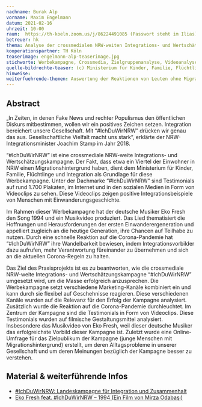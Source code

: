 ```yaml
---
nachname: Burak Alp
vorname: Maxim Engelmann
datum: 2021-02-16
uhrzeit: 10-00
raum:  https://th-koeln.zoom.us/j/86224491085 (Passwort steht im Ilias) Präsentation
betreuer: hk
thema: Analyse der crossmedialen NRW-weiten Integrations- und Wertschätzungskampagne "#IchDuWirNRW"
kooperationspartner: TH Köln
teaserimage: engelmann-alp-teaserimage.jpg
stichworte: Werbekampagne, Crossmedia, Zielgruppenanalyse, Videoanalyse
quelle-bildrechte-teaser: (c) Ministerium für Kinder, Familie, Flüchtlinge und Integration | Foto: H. Severin
hinweise:
weiterfuehrende-themen: Auswertung der Reaktionen von Leuten ohne Migrationshintergrund auf die Kampagne | Gestaltung einer neuen effizienteren crossmedialen Integrationskampagne
---
```


## Abstract

„In Zeiten, in denen Fake News und rechter Populismus den öffentlichen Diskurs mitbestimmen, wollen wir ein positives Zeichen setzen. Integration bereichert unsere Gesellschaft. Mit “#IchDuWirNRW” drücken wir genau das aus. Gesellschaftliche Vielfalt macht uns stark“, erklärte der NRW-Integrationsminister Joachim Stamp im Jahr 2018.

“#IchDuWirNRW” ist eine crossmediale NRW-weite Integrations- und Wertschätzungskampagne. Der Fakt, dass etwa ein Viertel der Einwohner in NRW einen Migrationshintergrund haben, dient dem Ministerium für Kinder, Familie, Flüchtlinge und Integration als Grundlage für diese Werbekampagne. Unter der Dachmarke “#IchDuWirNRW” sind Testimonials auf rund 1.700 Plakaten, im Internet und in den sozialen Medien in Form von Videoclips zu sehen. Diese Videoclips zeigen positive Integrationsbeispiele von Menschen mit Einwanderungsgeschichte.

Im Rahmen dieser Werbekampagne hat der deutsche Musiker Eko Fresh den Song 1994 und ein Musikvideo produziert. Das Lied thematisiert die Hoffnungen und Herausforderungen der ersten Einwanderergeneration und appelliert zugleich an die heutige Generation, ihre Chancen auf Teilhabe zu nutzen. Durch eine schnelle Reaktion auf die Corona-Pandemie hat “#IchDuWirNRW” ihre Wandelbarkeit bewiesen, indem Integrationsvorbilder dazu aufrufen, mehr Verantwortung füreinander zu übernehmen und sich an die aktuellen Corona-Regeln zu halten.

Das Ziel des Praxisprojekts ist es zu beantworten, wie die crossmediale NRW-weite Integrations- und Wertschätzungskampagne “#IchDuWirNRW” umgesetzt wird, um die Masse erfolgreich anzusprechen. Die Werbekampagne setzt verschiedene Marketing-Kanäle kombiniert ein und kann durch sie flexibel auf Geschehnisse reagieren. Diese verschiedenen Kanäle wurden auf die Relevanz für den Erfolg der Kampagne analysiert. Zusätzlich wurde die Reaktion auf die Corona-Pandemie durchleuchtet. Im Zentrum der Kampagne sind die Testimonials in Form von Videoclips. Diese Testimonials wurden auf filmische Gestaltungsmittel analysiert. Insbesondere das Musikvideo von Eko Fresh, weil dieser deutsche Musiker das erfolgreichste Vorbild dieser Kampagne ist. Zuletzt wurde eine Online-Umfrage für das Zielpublikum der Kampagne (junge Menschen mit Migrationshintergrund) erstellt, um deren Alltagsprobleme in unserer Gesellschaft und um deren Meinungen bezüglich der Kampagne besser zu verstehen.

## Material & weiterführende Infos
- [#IchDuWirNRW​: Landeskampagne für Integration und Zusammenhalt](https://www.youtube.com/watch?v=JqxF7Fa3xY4)
- [Eko Fresh feat. #IchDuWirNRW​ – 1994 (Ein Film von Mirza Odabaşı)](https://www.youtube.com/watch?v=zRnqvGE3t7A)
